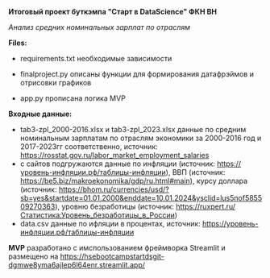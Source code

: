 **Итоговый проект буткэмпа "Старт в DataScience" ФКН ВН**

*Анализ средних номинальных зарплат по отраслям*

**Files:**

- requirements.txt необходимые зависимости 

- finalproject.py  описаны функции для формирования датафрэймов и отрисовки графиков 

- app.py прописана логика MVP 

**Входные данные:**

- tab3-zpl_2000-2016.xlsx и tab3-zpl_2023.xlsx данные по средним номинальным зарплатам по отраслям экономики за 2000-2016 год и 2017-2023гг соответственно, источник: https://rosstat.gov.ru/labor_market_employment_salaries
- с сайтов подгружаются данные по инфляции (источник: https://уровень-инфляции.рф/таблицы-инфляции), ВВП (источник: https://be5.biz/makroekonomika/gdp/ru.html#main), курсу доллара (источник: https://bhom.ru/currencies/usd/?sb=yes&startdate=01.01.2000&enddate=10.01.2024&ysclid=lus5nof585509270363), уровню безработицы (источник: https://ruxpert.ru/Статистика:Уровень_безработицы_в_России)
- data.csv данные по ифляции в процентах, источник: https://уровень-инфляции.рф/таблицы-инфляции
  

**MVP**
разработано с имспользованием фреймворка Streamlit и размещено на https://hsebootcampstartdsgit-dgmwe8yma6ajlep6l64enr.streamlit.app/
